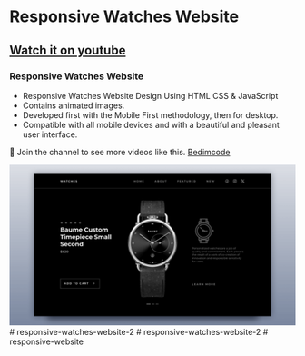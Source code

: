 # Responsive Watches Website
## [Watch it on youtube](https://youtu.be/0GT6yF3r10Q)
### Responsive Watches Website

- Responsive Watches Website Design Using HTML CSS & JavaScript
- Contains animated images.
- Developed first with the Mobile First methodology, then for desktop.
- Compatible with all mobile devices and with a beautiful and pleasant user interface.

💙 Join the channel to see more videos like this. [Bedimcode](https://www.youtube.com/@Bedimcode)

![preview img](/preview.png)
#   r e s p o n s i v e - w a t c h e s - w e b s i t e - 2 
 
 #   r e s p o n s i v e - w a t c h e s - w e b s i t e - 2 
 
 #   r e s p o n s i v e - w e b s i t e 
 
 